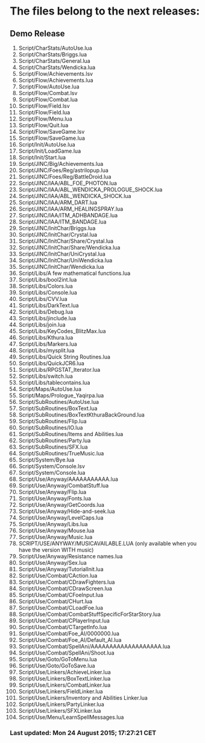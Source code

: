 # The files belong to the next releases:

## Demo Release

1. Script/CharStats/AutoUse.lua
1. Script/CharStats/Briggs.lua
1. Script/CharStats/General.lua
1. Script/CharStats/Wendicka.lua
1. Script/Flow/Achievements.lsv
1. Script/Flow/Achievements.lua
1. Script/Flow/AutoUse.lua
1. Script/Flow/Combat.lsv
1. Script/Flow/Combat.lua
1. Script/Flow/Field.lsv
1. Script/Flow/Field.lua
1. Script/Flow/Menu.lua
1. Script/Flow/Quit.lua
1. Script/Flow/SaveGame.lsv
1. Script/Flow/SaveGame.lua
1. Script/Init/AutoUse.lua
1. Script/Init/LoadGame.lua
1. Script/Init/Start.lua
1. Script/JINC/Big/Achievements.lua
1. Script/JINC/Foes/Reg/astrilopup.lua
1. Script/JINC/Foes/Reg/BattleDroid.lua
1. Script/JINC/IAA/ABL_FOE_PHOTON.lua
1. Script/JINC/IAA/ABL_WENDICKA_PROLOGUE_SHOCK.lua
1. Script/JINC/IAA/ABL_WENDICKA_SHOCK.lua
1. Script/JINC/IAA/ARM_DART.lua
1. Script/JINC/IAA/ARM_HEALINGSPRAY.lua
1. Script/JINC/IAA/ITM_ADHBANDAGE.lua
1. Script/JINC/IAA/ITM_BANDAGE.lua
1. Script/JINC/InitChar/Briggs.lua
1. Script/JINC/InitChar/Crystal.lua
1. Script/JINC/InitChar/Share/Crystal.lua
1. Script/JINC/InitChar/Share/Wendicka.lua
1. Script/JINC/InitChar/UniCrystal.lua
1. Script/JINC/InitChar/UniWendicka.lua
1. Script/JINC/InitChar/Wendicka.lua
1. Script/Libs/A few mathematical functions.lua
1. Script/Libs/bool2int.lua
1. Script/Libs/Colors.lua
1. Script/Libs/Console.lua
1. Script/Libs/CVV.lua
1. Script/Libs/DarkText.lua
1. Script/Libs/Debug.lua
1. Script/Libs/jinclude.lua
1. Script/Libs/join.lua
1. Script/Libs/KeyCodes_BlitzMax.lua
1. Script/Libs/Kthura.lua
1. Script/Libs/Markers.lua
1. Script/Libs/mysplit.lua
1. Script/Libs/Quick String Routines.lua
1. Script/Libs/QuickJCR6.lua
1. Script/Libs/RPGSTAT_Iterator.lua
1. Script/Libs/switch.lua
1. Script/Libs/tablecontains.lua
1. Script/Maps/AutoUse.lua
1. Script/Maps/Prologue_Yaqirpa.lua
1. Script/SubRoutines/AutoUse.lua
1. Script/SubRoutines/BoxText.lua
1. Script/SubRoutines/BoxTextKthuraBackGround.lua
1. Script/SubRoutines/Flip.lua
1. Script/SubRoutines/IO.lua
1. Script/SubRoutines/Items and Abilities.lua
1. Script/SubRoutines/Party.lua
1. Script/SubRoutines/SFX.lua
1. Script/SubRoutines/TrueMusic.lua
1. Script/System/Bye.lua
1. Script/System/Console.lsv
1. Script/System/Console.lua
1. Script/Use/Anyway/AAAAAAAAAAA.lua
1. Script/Use/Anyway/CombatStuff.lua
1. Script/Use/Anyway/Flip.lua
1. Script/Use/Anyway/Fonts.lua
1. Script/Use/Anyway/GetCoords.lua
1. Script/Use/Anyway/Hide-and-seek.lua
1. Script/Use/Anyway/LevelCaps.lua
1. Script/Use/Anyway/Libs.lua
1. Script/Use/Anyway/Mouse.lua
1. Script/Use/Anyway/Music.lua
1. SCRIPT/USE/ANYWAY/MUSICAVAILABLE.LUA (only available when you have the version WITH music)
1. Script/Use/Anyway/Resistance names.lua
1. Script/Use/Anyway/Sex.lua
1. Script/Use/Anyway/TutorialInit.lua
1. Script/Use/Combat/CAction.lua
1. Script/Use/Combat/CDrawFighters.lua
1. Script/Use/Combat/CDrawScreen.lua
1. Script/Use/Combat/CFoeInput.lua
1. Script/Use/Combat/CHurt.lua
1. Script/Use/Combat/CLoadFoe.lua
1. Script/Use/Combat/CombatStuffSpecificForStarStory.lua
1. Script/Use/Combat/CPlayerInput.lua
1. Script/Use/Combat/CTargetInfo.lua
1. Script/Use/Combat/Foe_AI/0000000.lua
1. Script/Use/Combat/Foe_AI/Default_AI.lua
1. Script/Use/Combat/SpellAni/AAAAAAAAAAAAAAAAAAA.lua
1. Script/Use/Combat/SpellAni/Shoot.lua
1. Script/Use/Goto/GoToMenu.lua
1. Script/Use/Goto/GoToSave.lua
1. Script/Use/Linkers/AchieveLinker.lua
1. Script/Use/Linkers/BoxTextLinker.lua
1. Script/Use/Linkers/CombatLinker.lua
1. Script/Use/Linkers/FieldLinker.lua
1. Script/Use/Linkers/Inventory and Abilities Linker.lua
1. Script/Use/Linkers/PartyLinker.lua
1. Script/Use/Linkers/SFXLinker.lua
1. Script/Use/Menu/LearnSpellMessages.lua



### Last updated: Mon 24 August 2015; 17:27:21 CET